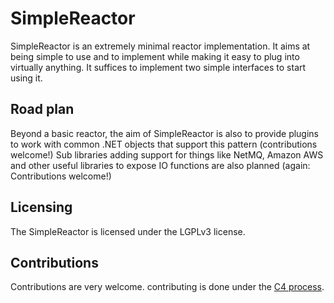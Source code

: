 ﻿SimpleReactor
=============

SimpleReactor is an extremely minimal reactor implementation.
It aims at being simple to use and to implement while making it easy to plug into virtually anything.
It suffices to implement two simple interfaces to start using it.

Road plan
---------
Beyond a basic reactor, the aim of SimpleReactor is also to provide plugins to work with common .NET objects that support this pattern (contributions welcome!)
Sub libraries adding support for things like NetMQ, Amazon AWS and other useful libraries to expose IO functions are also planned (again: Contributions welcome!)

Licensing
---------
The SimpleReactor is licensed under the LGPLv3 license.

Contributions
-------------
Contributions are very welcome.
contributing is done under the [C4 process](http://rfc.zeromq.org/spec:16).